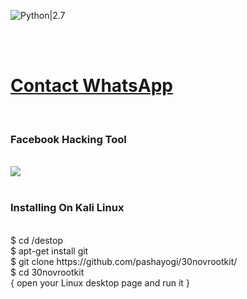 ![Python|2.7](https://img.shields.io/badge/Python-2.7-blue.svg)
<div <img src ="https://github.com/LOoLzeC/ASU/blob/master/raw/snake.png"/><br></div>
<br><h1><a href="https://api.whatsapp.com/send?phone=6285347683869&text=heloHallo+admin">Contact WhatsApp </a></h1><br><h3> Facebook  Hacking Tool</h3><br>
<img src="https://github.com/LOoLzeC/ASU/blob/master/raw/IMG-20190405-WA0003.jpg"/>
<br><br>
<h3>Installing On Kali Linux </h3><br>
$ cd /destop<br>
$ apt-get install git<br>
$ git clone https://github.com/pashayogi/30novrootkit/<br>
$ cd 30novrootkit<br>
{ open your Linux desktop page and run it }<br><br>
